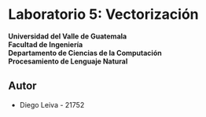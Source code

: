 # Laboratorio 5: Vectorización

**Universidad del Valle de Guatemala**  
**Facultad de Ingeniería**  
**Departamento de Ciencias de la Computación**  
**Procesamiento de Lenguaje Natural**

## Autor

- Diego Leiva       -   21752
